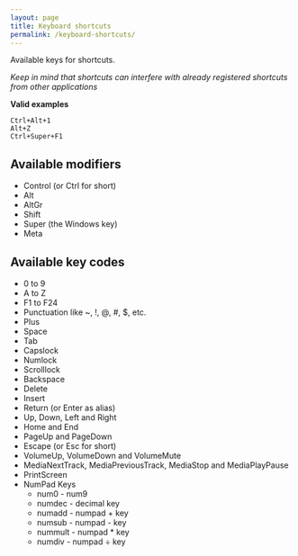 ```yaml
---
layout: page
title: Keyboard shortcuts
permalink: /keyboard-shortcuts/
---
```


Available keys for shortcuts. 

*Keep in mind that shortcuts can interfere with already registered shortcuts from other applications*

**Valid examples**
```
Ctrl+Alt+1
Alt+Z
Ctrl+Super+F1
```


## Available modifiers
- Control (or Ctrl for short)
- Alt
- AltGr
- Shift
- Super (the Windows key)
- Meta

## Available key codes
- 0 to 9
- A to Z
- F1 to F24
- Punctuation like ~, !, @, #, $, etc.
- Plus
- Space
- Tab
- Capslock
- Numlock
- Scrolllock
- Backspace
- Delete
- Insert
- Return (or Enter as alias)
- Up, Down, Left and Right
- Home and End
- PageUp and PageDown
- Escape (or Esc for short)
- VolumeUp, VolumeDown and VolumeMute
- MediaNextTrack, MediaPreviousTrack, MediaStop and MediaPlayPause
- PrintScreen
- NumPad Keys
  - num0 - num9
  - numdec - decimal key
  - numadd - numpad + key
  - numsub - numpad - key
  - nummult - numpad * key
  - numdiv - numpad ÷ key
